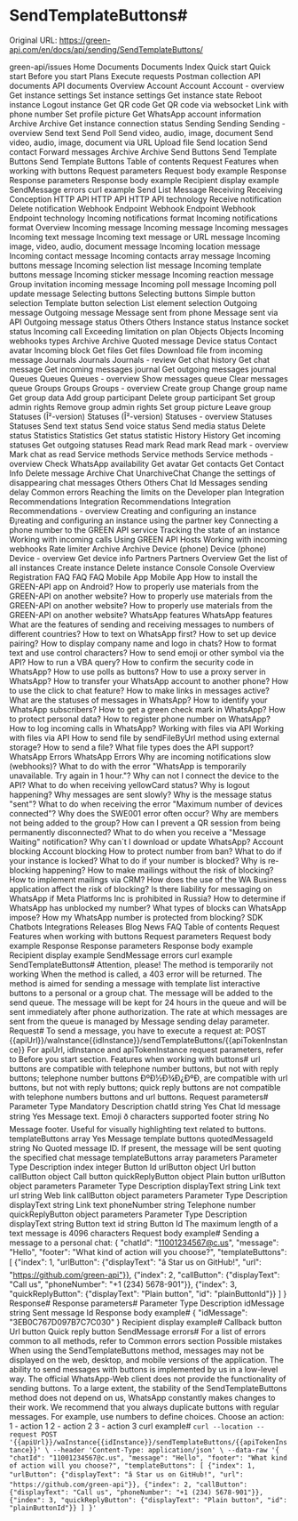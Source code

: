 # SendTemplateButtons#

Original URL: https://green-api.com/en/docs/api/sending/SendTemplateButtons/

green-api/issues Home Documents Documents Index Quick start Quick start Before you start Plans Execute requests Postman collection API documents API documents Overview Account Account Account - overview Get instance settings Set instance settings Get instance state Reboot instance Logout instance Get QR code Get QR code via websocket Link with phone number Set profile picture Get WhatsApp account information Archive Archive Get instance connection status Sending Sending Sending - overview Send text Send Poll Send video, audio, image, document Send video, audio, image, document via URL Upload file Send location Send contact Forward messages Archive Archive Send Buttons Send Template Buttons Send Template Buttons Table of contents Request Features when working with buttons Request parameters Request body example Response Response parameters Response body example Recipient display example SendMessage errors curl example Send List Message Receiving Receiving Conception HTTP API HTTP API HTTP API technology Receive notification Delete notification Webhook Endpoint Webhook Endpoint Webhook Endpoint technology Incoming notifications format Incoming notifications format Overview Incoming message Incoming message Incoming messages Incoming text message Incoming text message or URL message Incoming image, video, audio, document message Incoming location message Incoming contact message Incoming contacts array message Incoming buttons message Incoming selection list message Incoming template buttons message Incoming sticker message Incoming reaction message Group invitation incoming message Incoming poll message Incoming poll update message Selecting buttons Selecting buttons Simple button selection Template button selection List element selection Outgoing message Outgoing message Message sent from phone Message sent via API Outgoing message status Others Others Instance status Instance socket status Incoming call Exceeding limitation on plan Objects Objects Incoming webhooks types Archive Archive Quoted message Device status Contact avatar Incoming block Get files Get files Download file from incoming message Journals Journals Journals - review Get chat history Get chat message Get incoming messages journal Get outgoing messages journal Queues Queues Queues - overview Show messages queue Clear messages queue Groups Groups Groups - overview Create group Change group name Get group data Add group participant Delete group participant Set group admin rights Remove group admin rights Set group picture Leave group Statuses (Î²-version) Statuses (Î²-version) Statuses - overview Statuses Statuses Send text status Send voice status Send media status Delete status Statistics Statistics Get status statistic History History Get incoming statuses Get outgoing statuses Read mark Read mark Read mark - overview Mark chat as read Service methods Service methods Service methods - overview Check WhatsApp availability Get avatar Get contacts Get Contact Info Delete message Archive Chat UnarchiveChat Change the settings of disappearing chat messages Others Others Chat Id Messages sending delay Common errors Reaching the limits on the Developer plan Integration Recommendations Integration Recommendations Integration Recommendations - overview Creating and configuring an instance Ð¡reating and configuring an instance using the partner key Connecting a phone number to the GREEN API service Tracking the state of an instance Working with incoming calls Using GREEN API Hosts Working with incoming webhooks Rate limiter Archive Archive Device (phone) Device (phone) Device - overview Get device info Partners Partners Overview Get the list of all instances Create instance Delete instance Console Console Overview Registration FAQ FAQ FAQ Mobile App Mobile App How to install the GREEN-API app on Android? How to properly use materials from the GREEN-API on another website? How to properly use materials from the GREEN-API on another website? How to properly use materials from the GREEN-API on another website? WhatsApp features WhatsApp features What are the features of sending and receiving messages to numbers of different countries? How to text on WhatsApp first? How to set up device pairing? How to display company name and logo in chats? How to format text and use control characters? How to send emoji or other symbol via the API? How to run a VBA query? How to confirm the security code in WhatsApp? How to use polls as buttons? How to use a proxy server in WhatsApp? How to transfer your WhatsApp account to another phone? How to use the click to chat feature? How to make links in messages active? What are the statuses of messages in WhatsApp? How to identify your WhatsApp subscribers? How to get a green check mark in WhatsApp? How to protect personal data? How to register phone number on WhatsApp? How to log incoming calls in WhatsApp? Working with files via API Working with files via API How to send file by sendFileByUrl method using external storage? How to send a file? What file types does the API support? WhatsApp Errors WhatsApp Errors Why are incoming notifications slow (webhooks)? What to do with the error "WhatsApp is temporarily unavailable. Try again in 1 hour."? Why can not I connect the device to the API? What to do when receiving yellowCard status? Why is logout happening? Why messages are sent slowly? Why is the message status "sent"? What to do when receiving the error "Maximum number of devices connected"? Why does the SWE001 error often occur? Why are members not being added to the group? How can I prevent a QR session from being permanently disconnected? What to do when you receive a "Message Waiting" notification? Why can`t I download or update WhatsApp? Account blocking Account blocking How to protect number from ban? What to do if your instance is locked? What to do if your number is blocked? Why is re-blocking happening? How to make mailings without the risk of blocking? How to implement mailings via CRM? How does the use of the WA Business application affect the risk of blocking? Is there liability for messaging on WhatsApp if Meta Platforms Inc is prohibited in Russia? How to determine if WhatsApp has unblocked my number? What types of blocks can WhatsApp impose? How my WhatsApp number is protected from blocking? SDK Chatbots Integrations Releases Blog News FAQ Table of contents Request Features when working with buttons Request parameters Request body example Response Response parameters Response body example Recipient display example SendMessage errors curl example SendTemplateButtons# Attention, please! The method is temporarily not working When the method is called, a 403 error will be returned. The method is aimed for sending a message with template list interactive buttons to a personal or a group chat. The message will be added to the send queue. The message will be kept for 24 hours in the queue and will be sent immediately after phone authorization. The rate at which messages are sent from the queue is managed by Message sending delay parameter. Request# To send a message, you have to execute a request at: POST {{apiUrl}}/waInstance{{idInstance}}/sendTemplateButtons/{{apiTokenInstance}} For apiUrl, idInstance and apiTokenInstance request parameters, refer to Before you start section. Features when working with buttons# url buttons are compatible with telephone number buttons, but not with reply buttons; telephone number buttons ÐºÐ½Ð¾Ð¿ÐºÐ¸ are compatible with url buttons, but not with reply buttons; quick reply buttons are not compatible with telephone numbers buttons and url buttons. Request parameters# Parameter Type Mandatory Description chatId string Yes Chat Id message string Yes Message text. Emoji ð characters supported footer string No Message footer. Useful for visually highlighting text related to buttons. templateButtons array Yes Message template buttons quotedMessageId string No Quoted message ID. If present, the message will be sent quoting the specified chat message templateButtons array parameters Parameter Type Description index integer Button Id urlButton object Url button callButton object Call button quickReplyButton object Plain button urlButton object parameters Parameter Type Description displayText string Link text url string Web link callButton object parameters Parameter Type Description displayText string Link text phoneNumber string Telephone number quickReplyButton object parameters Parameter Type Description displayText string Button text id string Button Id The maximum length of a text message is 4096 characters Request body example# Sending a message to a personal chat: { "chatId": "11001234567@c.us", "message": "Hello", "footer": "What kind of action will you choose?", "templateButtons": [ {"index": 1, "urlButton": {"displayText": "â­ Star us on GitHub!", "url": "https://github.com/green-api"}}, {"index": 2, "callButton": {"displayText": "Call us", "phoneNumber": "+1 (234) 5678-901"}}, {"index": 3, "quickReplyButton": {"displayText": "Plain button", "id": "plainButtonId"}} ] } Response# Response parameters# Parameter Type Description idMessage string Sent message Id Response body example# { "idMessage": "3EB0C767D097B7C7C030" } Recipient display example# Callback button Url button Quick reply button SendMessage errors# For a list of errors common to all methods, refer to Common errors section Possible mistakes When using the SendTemplateButtons method, messages may not be displayed on the web, desktop, and mobile versions of the application. The ability to send messages with buttons is implemented by us in a low-level way. The official WhatsApp-Web client does not provide the functionality of sending buttons. To a large extent, the stability of the SendTemplateButtons method does not depend on us, WhatsApp constantly makes changes to their work. We recommend that you always duplicate buttons with regular messages. For example, use numbers to define choices. Choose an action: 1 - action 1 2 - action 2 3 - action 3 curl example# ``` curl --location --request POST '{{apiUrl}}/waInstance{{idInstance}}/sendTemplateButtons/{{apiTokenInstance}}' \ --header 'Content-Type: application/json' \ --data-raw '{ "chatId": "11001234567@c.us", "message": "Hello", "footer": "What kind of action will you choose?", "templateButtons": [ {"index": 1, "urlButton": {"displayText": "â­ Star us on GitHub!", "url": "https://github.com/green-api"}}, {"index": 2, "callButton": {"displayText": "Call us", "phoneNumber": "+1 (234) 5678-901"}}, {"index": 3, "quickReplyButton": {"displayText": "Plain button", "id": "plainButtonId"}} ] }' ```